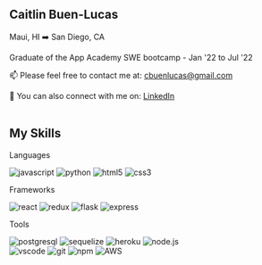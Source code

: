 <h2>Caitlin Buen-Lucas</h2>

Maui, HI ➡️ San Diego, CA

Graduate of the App Academy SWE bootcamp - Jan '22 to Jul '22

📫 Please feel free to contact me at: cbuenlucas@gmail.com

👥 You can also connect with me on: <a href="https://www.linkedin.com/in/caitlin-buen-lucas/">LinkedIn</a><br/><br/>

<h2>My Skills</h2>

Languages

![javascript](https://img.shields.io/badge/Javascript-F7DF1E?style=for-the-badge&logo=Javascript&logoColor=black)
![python](https://img.shields.io/badge/Python-3776AB?style=for-the-badge&logo=Python&logoColor=white)
![html5](https://img.shields.io/badge/HTML5-E34F26?style=for-the-badge&logo=HTML5&logoColor=black)
![css3](https://img.shields.io/badge/CSS3-1572B6?style=for-the-badge&logo=CSS3&logoColor=black)


Frameworks

![react](https://img.shields.io/badge/React-61DAFB?style=for-the-badge&logo=React&logoColor=black)
![redux](https://img.shields.io/badge/Redux-764ABC?style=for-the-badge&logo=Redux&logoColor=white)
![flask](https://img.shields.io/badge/Flask-000000?style=for-the-badge&logo=Flask&logoColor=white)
![express](https://img.shields.io/badge/Express-FFFFFF?style=for-the-badge&logo=Express&logoColor=black)


Tools

![postgresql](https://img.shields.io/badge/PostgreSQL-4169E1?style=for-the-badge&logo=PostgreSQL&logoColor=black)
![sequelize](https://img.shields.io/badge/Sequelize-52B0E7?style=for-the-badge&logo=Sequelize&logoColor=black)
![heroku](https://img.shields.io/badge/Heroku-430098?style=for-the-badge&logo=Heroku&logoColor=black)
![node.js](https://img.shields.io/badge/Node.js-339933?style=for-the-badge&logo=Node.js&logoColor=black)<br/>
![vscode](https://img.shields.io/badge/VisualStudioCode-007ACC?style=for-the-badge&logo=VisualStudioCode&logoColor=black)
![git](https://img.shields.io/badge/Git-F05032?style=for-the-badge&logo=Git&logoColor=black)
![npm](https://img.shields.io/badge/npm-CB3837?style=for-the-badge&logo=npm&logoColor=black)
![AWS](https://img.shields.io/badge/Amazon_AWS-232F3E?style=for-the-badge&logo=amazon-aws&logoColor=white)
